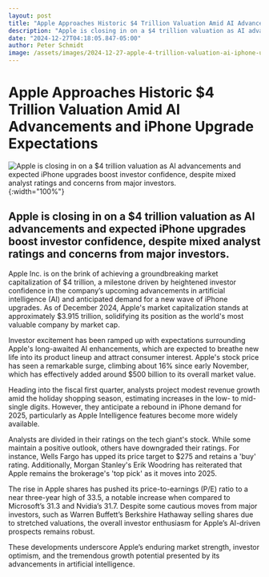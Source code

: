 ```yaml
---
layout: post
title: "Apple Approaches Historic $4 Trillion Valuation Amid AI Advancements and iPhone Upgrade Expectations"
description: "Apple is closing in on a $4 trillion valuation as AI advancements and expected iPhone upgrades boost investor confidence, despite mixed analyst ratings and concerns from major investors."
date: "2024-12-27T04:18:05.847-05:00"
author: Peter Schmidt
image: /assets/images/2024-12-27-apple-4-trillion-valuation-ai-iphone-upgrades.webp
---
```

# Apple Approaches Historic $4 Trillion Valuation Amid AI Advancements and iPhone Upgrade Expectations
![Apple is closing in on a $4 trillion valuation as AI advancements and expected iPhone upgrades boost investor confidence, despite mixed analyst ratings and concerns from major investors.]( {{page.image}} ){:width="100%"}
## Apple is closing in on a $4 trillion valuation as AI advancements and expected iPhone upgrades boost investor confidence, despite mixed analyst ratings and concerns from major investors.
Apple Inc. is on the brink of achieving a groundbreaking market capitalization of $4 trillion, a milestone driven by heightened investor confidence in the company’s upcoming advancements in artificial intelligence (AI) and anticipated demand for a new wave of iPhone upgrades. As of December 2024, Apple's market capitalization stands at approximately $3.915 trillion, solidifying its position as the world's most valuable company by market cap. 

Investor excitement has been ramped up with expectations surrounding Apple's long-awaited AI enhancements, which are expected to breathe new life into its product lineup and attract consumer interest. Apple's stock price has seen a remarkable surge, climbing about 16% since early November, which has effectively added around $500 billion to its overall market value. 

Heading into the fiscal first quarter, analysts project modest revenue growth amid the holiday shopping season, estimating increases in the low- to mid-single digits. However, they anticipate a rebound in iPhone demand for 2025, particularly as Apple Intelligence features become more widely available. 

Analysts are divided in their ratings on the tech giant's stock. While some maintain a positive outlook, others have downgraded their ratings. For instance, Wells Fargo has upped its price target to $275 and retains a 'buy' rating. Additionally, Morgan Stanley's Erik Woodring has reiterated that Apple remains the brokerage's 'top pick' as it moves into 2025. 

The rise in Apple shares has pushed its price-to-earnings (P/E) ratio to a near three-year high of 33.5, a notable increase when compared to Microsoft’s 31.3 and Nvidia’s 31.7. Despite some cautious moves from major investors, such as Warren Buffett’s Berkshire Hathaway selling shares due to stretched valuations, the overall investor enthusiasm for Apple’s AI-driven prospects remains robust. 

These developments underscore Apple’s enduring market strength, investor optimism, and the tremendous growth potential presented by its advancements in artificial intelligence.